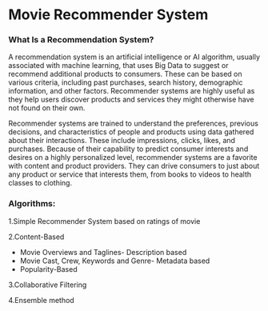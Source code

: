 # Movie Recommender System

### What Is a Recommendation System?
A recommendation system is an artificial intelligence or AI algorithm, usually associated with machine learning, that uses Big Data to suggest or recommend additional products to consumers. These can be based on various criteria, including past purchases, search history, demographic information, and other factors. Recommender systems are highly useful as they help users discover products and services they might otherwise have not found on their own.

Recommender systems are trained to understand the preferences, previous decisions, and characteristics of people and products using data gathered about their interactions. These include impressions, clicks, likes, and purchases. Because of their capability to predict consumer interests and desires on a highly personalized level, recommender systems are a favorite with content and product providers. They can drive consumers to just about any product or service that interests them, from books to videos to health classes to clothing.

### Algorithms:

1.Simple Recommender System based on ratings of movie

2.Content-Based
  - Movie Overviews and Taglines- Description based
  - Movie Cast, Crew, Keywords and Genre- Metadata based
  - Popularity-Based

3.Collaborative Filtering
   
4.Ensemble method

